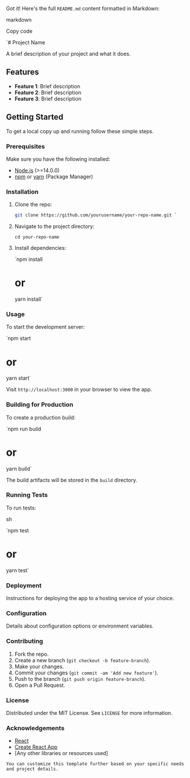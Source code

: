 Got it! Here's the full `README.md` content formatted in Markdown:

markdown

Copy code

`# Project Name

A brief description of your project and what it does.

## Features

- **Feature 1**: Brief description
- **Feature 2**: Brief description
- **Feature 3**: Brief description

## Getting Started

To get a local copy up and running follow these simple steps.

### Prerequisites

Make sure you have the following installed:
- [Node.js](https://nodejs.org/) (>=14.0.0)
- [npm](https://www.npmjs.com/) or [yarn](https://yarnpkg.com/) (Package Manager)

### Installation

1. Clone the repo:
   ```sh
   git clone https://github.com/yourusername/your-repo-name.git `

1.  Navigate to the project directory:

    `cd your-repo-name`

2.  Install dependencies:

    

    `npm install
    # or
    yarn install`

### Usage

To start the development server:

`npm start
# or
yarn start`

Visit `http://localhost:3000` in your browser to view the app.

### Building for Production

To create a production build:

`npm run build
# or
yarn build`

The build artifacts will be stored in the `build` directory.

### Running Tests

To run tests:

sh

`npm test
# or
yarn test`

### Deployment

Instructions for deploying the app to a hosting service of your choice.

### Configuration

Details about configuration options or environment variables.

### Contributing

1.  Fork the repo.
2.  Create a new branch (`git checkout -b feature-branch`).
3.  Make your changes.
4.  Commit your changes (`git commit -am 'Add new feature'`).
5.  Push to the branch (`git push origin feature-branch`).
6.  Open a Pull Request.

### License

Distributed under the MIT License. See `LICENSE` for more information.

### Acknowledgements

-   [React](https://reactjs.org/)
-   [Create React App](https://create-react-app.dev/)
-   [Any other libraries or resources used]


 `You can customize this template further based on your specific needs and project details.`
